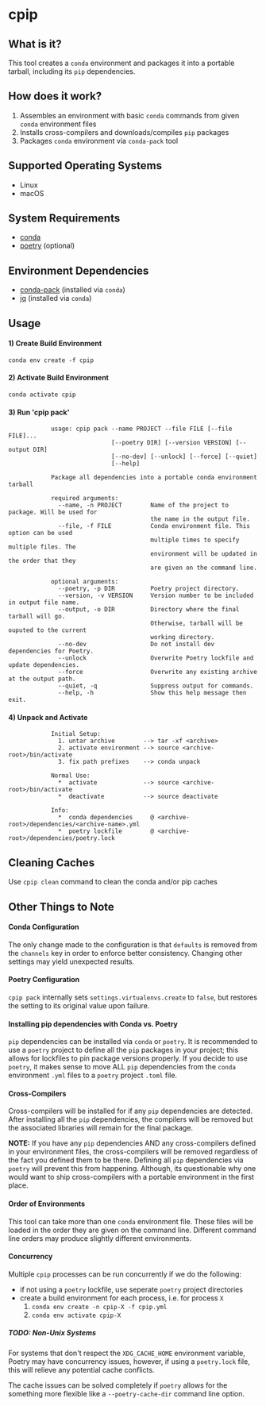 # cpip

## What is it?
This tool creates a `conda` environment and packages it into
a portable tarball, including its `pip` dependencies.

## How does it work?
1. Assembles an environment with basic `conda` commands from
given `conda` environment files
1. Installs cross-compilers and downloads/compiles `pip` packages
1. Packages `conda` environment via `conda-pack` tool

## Supported Operating Systems
- Linux
- macOS

## System Requirements
- [conda](https://conda.io/docs/)
- [poetry](https://poetry.eustace.io/docs/) (optional)

## Environment Dependencies
- [conda-pack](https://conda.github.io/conda-pack/) (installed via `conda`)
- [jq](https://stedolan.github.io/jq/) (installed via `conda`)

## Usage

#### 1) Create Build Environment
`conda env create -f cpip`

#### 2) Activate Build Environment
`conda activate cpip`

#### 3) Run 'cpip pack'
                usage: cpip pack --name PROJECT --file FILE [--file FILE]...
                                 [--poetry DIR] [--version VERSION] [--output DIR]
                                 [--no-dev] [--unlock] [--force] [--quiet]
                                 [--help]
               
                Package all dependencies into a portable conda environment tarball
               
                required arguments:
                  --name, -n PROJECT        Name of the project to package. Will be used for
                                            the name in the output file.
                  --file, -f FILE           Conda environment file. This option can be used
                                            multiple times to specify multiple files. The
                                            environment will be updated in the order that they
                                            are given on the command line.
               
                optional arguments:
                  --poetry, -p DIR          Poetry project directory.
                  --version, -v VERSION     Version number to be included in output file name.
                  --output, -o DIR          Directory where the final tarball will go.
                                            Otherwise, tarball will be ouputed to the current
                                            working directory.
                  --no-dev                  Do not install dev dependencies for Poetry.
                  --unlock                  Overwrite Poetry lockfile and update dependencies.
                  --force                   Overwrite any existing archive at the output path.
                  --quiet, -q               Suppress output for commands.
                  --help, -h                Show this help message then exit.

#### 4) Unpack and Activate
                Initial Setup:
                  1. untar archive        --> tar -xf <archive>
                  2. activate environment --> source <archive-root>/bin/activate
                  3. fix path prefixes    --> conda unpack
                
                Normal Use:
                  *  activate             --> source <archive-root>/bin/activate
                  *  deactivate           --> source deactivate

                Info:
                  *  conda dependencies     @ <archive-root>/dependencies/<archive-name>.yml
                  *  poetry lockfile        @ <archive-root>/dependencies/poetry.lock

## Cleaning Caches
Use `cpip clean` command to clean the conda and/or pip caches

## Other Things to Note

#### Conda Configuration
The only change made to the configuration is that `defaults`
is removed from the `channels` key in order to enforce better
consistency. Changing other settings may yield unexpected results.

#### Poetry Configuration
`cpip pack` internally sets `settings.virtualenvs.create` to `false`,
but restores the setting to its original value upon failure.

#### Installing pip dependencies with Conda vs. Poetry
`pip` dependencies can be installed via `conda` or `poetry`.
It is recommended to use a `poetry` project to define all the `pip`
packages in your project; this allows for lockfiles to pin package
versions properly. If you decide to use `poetry`, it makes sense to
move ALL `pip` dependencies from the `conda` environment `.yml` files
to a `poetry` project `.toml` file.

#### Cross-Compilers
Cross-compilers will be installed for if any `pip` dependencies are
detected. After installing all the `pip` dependencies, the compilers
will be removed but the associated libraries will remain for the
final package.

**NOTE:** If you have any `pip` dependencies AND any cross-compilers
defined in your environment files, the cross-compilers will be removed
regardless of the fact you defined them to be there. Defining all `pip`
dependencies via `poetry` will prevent this from happening. Although,
its questionable why one would want to ship cross-compilers with a
portable environment in the first place.

#### Order of Environments
This tool can take more than one `conda` environment file.
These files will be loaded in the order they are given on
the command line. Different command line orders may produce
slightly different environments.

#### Concurrency
Multiple `cpip` processes can be run concurrently if we do the following:
- if not using a `poetry` lockfile, use seperate `poetry` project directories
- create a build environment for each process, i.e. for process `X`
  1. `conda env create -n cpip-X -f cpip.yml`
  1. `conda env activate cpip-X`

##### TODO: Non-Unix Systems
For systems that don't respect the `XDG_CACHE_HOME` environment variable,
Poetry may have concurrency issues, however, if using a `poetry.lock` file,
this will relieve any potential cache conflicts.

The cache issues can be solved completely if `poetry` allows for the
something more flexible like a `--poetry-cache-dir` command line option.
